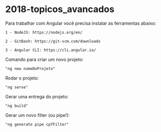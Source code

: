 # 2018-topicos_avancados

Para trabalhar com Angular você precisa instalar as ferramentas abaixo:

	1 - NodeJS: https://nodejs.org/en/

	2 - GitBash: https://git-scm.com/downloads

	3 - Angular CLI: https://cli.angular.io/


Comando para criar um novo projeto: 

	"ng new nomeDoProjeto"

Rodar o projeto:

	"ng serve"

Gerar uma entrega do projeto:	

	"ng build"

Gerar um novo filter (ou pipe!):

	"ng generate pipe cpfFilter"

